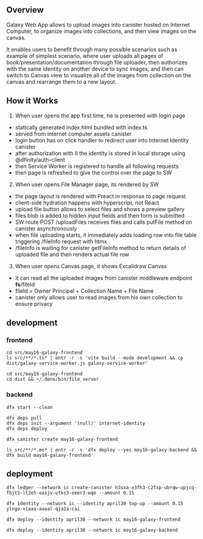 ## Overview

Galaxy Web App allows to upload images into canister hosted on Internet Computer, to organize images into collections, and then view images on the canvas.

It enables users to benefit through many possible scenarios such as example of simplest scenario, where user uploads all pages of book/presentation/documentation through file uploader, then authorizes with the same identity on another device to sync images, and then can switch to Canvas view to visualize all of the images from collection on the canvas and rearrange them to a new layout.

## How it Works

1. When user opens the app first time, he is presented with login page

- statically generated index.html bundled with index.ts
- served from internet computer assets canister
- login button has on click handler to redirect user into Internet Identity canister
- after authorization with II the identity is stored in local storage using @dfinity/auth-client
- then Service Worker is registered to handle all following requests
- then page is refreshed to give the control over the page to SW

2. When user opens File Manager page, its rendered by SW

- the page layout is rendered with Preact in response to page request
- client-side hydration happens with hyperscript, not React
- upload file button allows to select files and shows a preview gallery
- files blob is added to hidden input fields and then form is submitted
- SW route POST /uploadFiles receives files and calls putFile method on canister asynchronously
- when file uploading starts, it immediately adds loading row into file table triggering /fileInfo request with htmx
- /fileInfo is waiting for canister getFileInfo method to return details of uploaded file and then renders actual file row

3. When user opens Canvas page, it shows Excalidraw Canvas
- it can read all the uploaded images from canister middleware endpoint __fs__/fileId
- fileId = Owner Principal + Collection Name + File Name
- canister only allows user to read images from his own collection to ensure privacy

## development

### frontend

```
cd src/may16-galaxy-frontend
ls src/**/*.ts* | entr -r -s 'vite build --mode development && cp dist/galaxy-service-worker.js galaxy-service-worker'
```

```
cd src/may16-galaxy-frontend
cd dist && ~/.deno/bin/file_server
```

### backend

```
dfx start --clean
```

```
dfx deps pull
dfx deps init --argument '(null)' internet-identity
dfx deps deploy
```

```
dfx canister create may16-galaxy-frontend
```

```
ls src/**/*.mo* | entr -r -s 'dfx deploy --yes may16-galaxy-backend && dfx build may16-galaxy-frontend'
```

## deployment

```
dfx ledger --network ic create-canister h3sxa-x3fh3-c2fxp-ubrqw-upjcq-fbjt5-lt2e5-oasjv-utks3-oeer3-wqe --amount 0.15

dfx identity --network ic --identity april30 top-up --amount 0.15 ylngo-viaaa-aaaal-qja2a-cai

dfx deploy --identity april30 --network ic may16-galaxy-frontend

dfx deploy --identity april30 --network ic may16-galaxy-backend
```
